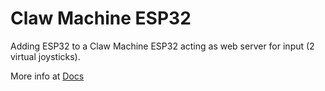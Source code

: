 # Claw Machine ESP32
Adding ESP32 to a Claw Machine
ESP32 acting as web server for input (2 virtual joysticks).

More info at [Docs](https://jtroncho.github.io/Claw-Machine-ESP32/)

